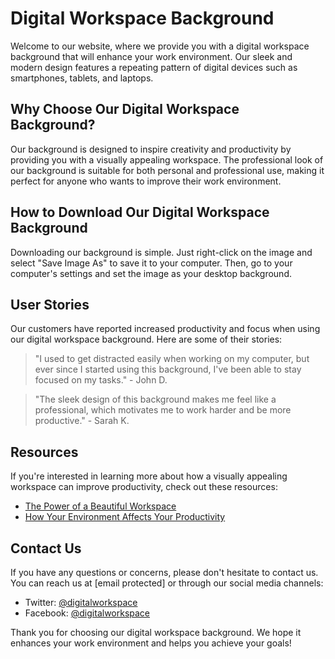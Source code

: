 <!--font:Futura-->

# Digital Workspace Background

Welcome to our website, where we provide you with a digital workspace background that will enhance your work environment. Our sleek and modern design features a repeating pattern of digital devices such as smartphones, tablets, and laptops.

## Why Choose Our Digital Workspace Background?

Our background is designed to inspire creativity and productivity by providing you with a visually appealing workspace. The professional look of our background is suitable for both personal and professional use, making it perfect for anyone who wants to improve their work environment.

## How to Download Our Digital Workspace Background

Downloading our background is simple. Just right-click on the image and select "Save Image As" to save it to your computer. Then, go to your computer's settings and set the image as your desktop background.

## User Stories

Our customers have reported increased productivity and focus when using our digital workspace background. Here are some of their stories:

> "I used to get distracted easily when working on my computer, but ever since I started using this background, I've been able to stay focused on my tasks." - John D.

> "The sleek design of this background makes me feel like a professional, which motivates me to work harder and be more productive." - Sarah K.

## Resources

If you're interested in learning more about how a visually appealing workspace can improve productivity, check out these resources:

- [The Power of a Beautiful Workspace](#)
- [How Your Environment Affects Your Productivity](#)

## Contact Us

If you have any questions or concerns, please don't hesitate to contact us. You can reach us at [email protected] or through our social media channels:

- Twitter: [@digitalworkspace](#)
- Facebook: [@digitalworkspace](#)

Thank you for choosing our digital workspace background. We hope it enhances your work environment and helps you achieve your goals!

<!--

Write me content for website with wallpaper which alt text is:

"A wallpaper featuring a repeating pattern of sleek and modern digital devices, such as smartphones, tablets, and laptops."

The name/title of the page should not be 1:1 copy of the alt text but rather a real content of the website which is using this wallpaper.

- Use markdown format 
- Start with heading
- Heading should be short and concise
- The content should look like a real website 
- The website should not be about the wallpaper, wallpaper is just a related background
- Heading should be contain work "wallpaper" or "background"
- Include real sections like references, contact, user stories, etc. use things relevant to the page purpose.
- Feel free to use structure like headings, bullets, numbering, blockquotes, paragraphs, horizontal lines, etc.
- You can use formatting like bold or _italic_
- You can include UTF-8 emojis
- Links should be only #hash anchors (and you can refer to the document itself)
- Do not include images


---


# Digital Workspace Wallpaper

Welcome to our website, where we provide you with the perfect digital workspace wallpaper for your computer. Our wallpaper features a repeating pattern of sleek and modern digital devices, such as smartphones, tablets, and laptops.

## Why Choose Our Digital Workspace Wallpaper?

Our wallpaper is designed to enhance your work environment by providing you with a visually appealing background that inspires creativity and productivity. The sleek and modern design of our wallpaper will give your desktop a professional look, making it suitable for both personal and professional use.

## How to Download Our Digital Workspace Wallpaper

Downloading our wallpaper is easy. Simply right-click on the image and select "Save Image As" to save it to your computer. Then, go to your computer's settings and set the image as your desktop background.

## User Stories

Our customers have reported increased productivity and focus when using our digital workspace wallpaper. Here are some of their stories:

> "I used to get distracted easily when working on my computer, but ever since I started using this wallpaper, I've been able to stay focused on my tasks." - John D.

> "The sleek design of this wallpaper makes me feel like a professional, which motivates me to work harder and be more productive." - Sarah K.

## References

If you're interested in learning more about how a visually appealing workspace can improve productivity, check out these resources:

- [The Power of a Beautiful Workspace](#)
- [How Your Environment Affects Your Productivity](#)

## Contact Us

If you have any questions or concerns, please don't hesitate to contact us. You can reach us at [email protected] or through our social media channels:

- Twitter: [@digitalworkspace](#)
- Facebook: [@digitalworkspace](#)

Thank you for choosing our digital workspace wallpaper. We hope it enhances your work environment and helps you achieve your goals!


---


Heading should not include word "wallpaper". The website should not be about the wallpaper itself, wallpaper is just a related background, rewrite whole content.


---


# Digital Workspace Background

Welcome to our website, where we provide you with a digital workspace background that will enhance your work environment. Our sleek and modern design features a repeating pattern of digital devices such as smartphones, tablets, and laptops.

## Why Choose Our Digital Workspace Background?

Our background is designed to inspire creativity and productivity by providing you with a visually appealing workspace. The professional look of our background is suitable for both personal and professional use, making it perfect for anyone who wants to improve their work environment.

## How to Download Our Digital Workspace Background

Downloading our background is simple. Just right-click on the image and select "Save Image As" to save it to your computer. Then, go to your computer's settings and set the image as your desktop background.

## User Stories

Our customers have reported increased productivity and focus when using our digital workspace background. Here are some of their stories:

> "I used to get distracted easily when working on my computer, but ever since I started using this background, I've been able to stay focused on my tasks." - John D.

> "The sleek design of this background makes me feel like a professional, which motivates me to work harder and be more productive." - Sarah K.

## Resources

If you're interested in learning more about how a visually appealing workspace can improve productivity, check out these resources:

- [The Power of a Beautiful Workspace](#)
- [How Your Environment Affects Your Productivity](#)

## Contact Us

If you have any questions or concerns, please don't hesitate to contact us. You can reach us at [email protected] or through our social media channels:

- Twitter: [@digitalworkspace](#)
- Facebook: [@digitalworkspace](#)

Thank you for choosing our digital workspace background. We hope it enhances your work environment and helps you achieve your goals!

-->
